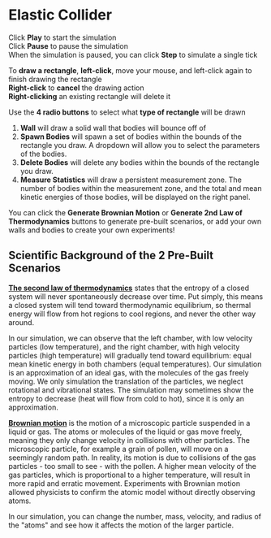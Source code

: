 # Elastic Collider

Click **Play** to start the simulation  
Click **Pause** to pause the simulation  
When the simulation is paused, you can click **Step** to simulate a single tick  

To **draw a rectangle**, **left-click**, move your mouse, and left-click again to finish drawing the rectangle  
**Right-click** to **cancel** the drawing action  
**Right-clicking** an existing rectangle will delete it

Use the **4 radio buttons** to select what **type of rectangle** will be drawn  
1. **Wall** will draw a solid wall that bodies will bounce off of  
2. **Spawn Bodies** will spawn a set of bodies within the bounds of the rectangle you draw. A dropdown will allow you to select the parameters of the bodies.  
3. **Delete Bodies** will delete any bodies within the bounds of the rectangle you draw.  
4. **Measure Statistics** will draw a persistent measurement zone. The number of bodies within the measurement zone, and the total and mean kinetic energies of those bodies, will be displayed on the right panel.  

You can click the **Generate Brownian Motion** or **Generate 2nd Law of Thermodynamics** buttons to generate pre-built scenarios, or add your own walls and bodies to create your own experiments!

## Scientific Background of the 2 Pre-Built Scenarios

[**The second law of thermodynamics**](https://www1.grc.nasa.gov/beginners-guide-to-aeronautics/second-law-entropy/) states that the entropy of a closed system will never spontaneously decrease over time. Put simply, this means a closed system will tend toward thermodynamic equilibrium, so thermal energy will flow from hot regions to cool regions, and never the other way around. 

In our simulation, we can observe that the left chamber, with low velocity particles (low temperature), and the right chamber, with high velocity particles (high temperature) will gradually tend toward equilibrium: equal mean kinetic energy in both chambers (equal temperatures). Our simulation is an approximation of an ideal gas, with the molecules of the gas freely moving. We only simulation the translation of the particles, we neglect rotational and vibrational states. The simulation may sometimes show the entropy to decrease (heat will flow from cold to hot), since it is only an approximation. 

[**Brownian motion**](https://www.britannica.com/science/Brownian-motion) is the motion of a microscopic particle suspended in a liquid or gas. The atoms or molecules of the liquid or gas move freely, meaning they only change velocity in collisions with other particles. The microscopic particle, for example a grain of pollen, will move on a seemingly random path. In reality, its motion is due to collisions of the gas particles - too small to see - with the pollen. A higher mean velocity of the gas particles, which is proportional to a higher temperature, will result in more rapid and erratic movement. Experiments with Brownian motion allowed physicists to confirm the atomic model without directly observing atoms.

In our simulation, you can change the number, mass, velocity, and radius of the "atoms" and see how it affects the motion of the larger particle.
